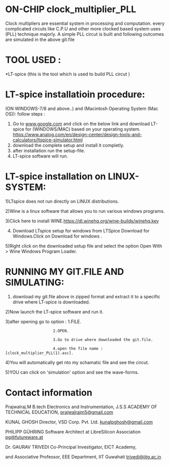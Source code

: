 # ON-CHIP clock_multiplier_PLL

Clock multipliers are essential system in processing and computation. 
every complicated circuts like C.P.U and other more clocked based system uses (PLL) technique majorly.
A simple PLL circut is built and following outcomes are simulated in the above git.file

# TOOL USED :
*LT-spice (this is the tool which is used to build PLL circut )

# LT-spice installatioin procedure:
 (ON WINDOWS-7/8 and above..) and (Macintosh Operating System (Mac OS)):
 follow steps :
 1) Go to www.google.com and click on the below link and download LT-spice for (WINDOWS/MAC) based on your operating system.
 https://www.analog.com/en/design-center/design-tools-and-calculators/ltspice-simulator.html
 2) download the complete setup and install it completly.
 3) after installation run the setup-file.
 4) LT-spice software will run.
# LT-spice installation on LINUX-SYSTEM:
 1)LTspice does not run directly on LINUX distributions. 
	
 2)Wine is a linux software that allows you to run various windows programs.
	
 3)Click here to install WINE.https://dl.winehq.org/wine-builds/winehq.key
	
 4) Download LTspice setup for windows from LTSpice Download for Windows.Click on Download for windows .
	
 5)Right click on the downloaded setup file and select the option Open With > Wine Windows Program Loader.
 
# RUNNING MY GIT.FILE AND SIMULATING:
1) download my git.file above in zipped format and extract it to a specific drive where LT-spice is downloaded.

2)Now launch the LT-spice software and run it.

3)after opening go to option :
                         1.FILE.
			 
                         2.OPEN.
			 
                         3.Go to drive where downloaded the git.file.
			 
                         4.open the file name :[clock_multiplier_PLL(1).asc].
			 
4)You will automatically get nto my schamatic file and see the circut.

5)YOU can click on 'simulation' option and see the wave-forms.


# Contact information
  Prajwalraj.M  B.tech Electronics and Instrumentation, J.S.S ACADEMY OF TECHNICAL EDUCATION, prajwalrajm5@gmail.com
		
 KUNAL GHOSH Director, VSD Corp. Pvt. Ltd. kunalpghosh@gmail.com
	
 PHILIPP GÜHRING Software Architect at LibreSilicon Association pg@futureware.at
	
 Dr. GAURAV TRIVEDI Co-Principal Investigator, EICT Academy,
	
 and Associative Professor, EEE Department, IIT Guwahati trivedi@iitg.ac.in

                        

                               
                                
                         






